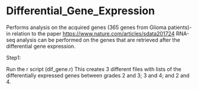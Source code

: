# Differential_Gene_Expression
Performs analysis on the acquired genes (365 genes from Glioma patients)-in relation to the paper https://www.nature.com/articles/sdata201724
RNA-seq analysis can be performed on the genes that are retrieved after the differential gene expression.

Step1:

Run the r script (dif_gene.r)
This creates 3 different files with lists of the differentially expressed genes between grades 2 and 3; 3 and 4; and 2 and 4.
